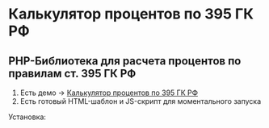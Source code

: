 # Калькулятор процентов по 395 ГК РФ
## PHP-Библиотека для расчета процентов по правилам ст. 395 ГК РФ
1. Есть демо -> [Калькулятор процентов по 395 ГК РФ](https://tee.su/calc395)
2. Есть готовый HTML-шаблон и JS-скрипт для моментального запуска

Установка: